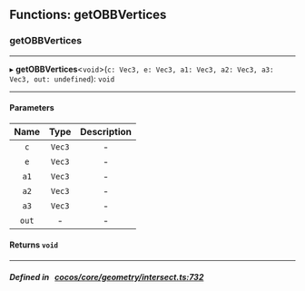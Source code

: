 ## Functions: getOBBVertices

### getOBBVertices


___
▸ **getOBBVertices**<`void`\>(`c: Vec3, e: Vec3, a1: Vec3, a2: Vec3, a3: Vec3, out: undefined`): `void`
___


#### Parameters

| Name | Type | Description |
| :------: | :------: | :------: |
| `c` | `Vec3` | - |
| `e` | `Vec3` | - |
| `a1` | `Vec3` | - |
| `a2` | `Vec3` | - |
| `a3` | `Vec3` | - |
| `out` | - | - |

#### Returns `void` 
___


##### Defined in &nbsp;   [cocos/core/geometry/intersect.ts:732](https://github.com/cocos-creator/engine/blob/c7bf6b8a9/cocos/core/geometry/intersect.ts#L732)&nbsp;
